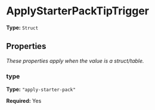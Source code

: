 # ApplyStarterPackTipTrigger

**Type:** `Struct`

## Properties

*These properties apply when the value is a struct/table.*

### type

**Type:** `"apply-starter-pack"`

**Required:** Yes

